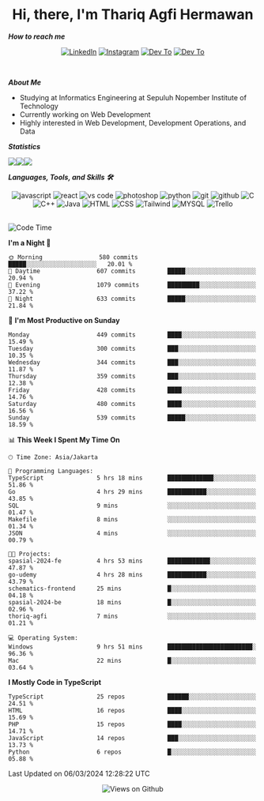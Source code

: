 <div align="center">
  <h1>Hi, there, I'm Thariq Agfi Hermawan</h1>
</div>


***How to reach me***
<p align='center'>
   <a href="https://www.linkedin.com/in/thariqagfihermawan" target="_blank"><img src="https://img.shields.io/badge/LinkedIn-0077B5?style=for-the-badge&logo=linkedin&logoColor=white" alt="LinkedIn"></a>
   <a href="https://www.instagram.com/thoriqagfi" target="_blank"><img src="https://img.shields.io/badge/Instagram-E4405F?style=for-the-badge&logo=instagram&logoColor=white" alt="Instagram"></a>
   <a href="https://medium.com/@thoriq.aghfi60" target="_blank"><img src="https://img.shields.io/badge/Medium-12100E?style=for-the-badge&logo=medium&logoColor=white" alt="Dev To"></a>
   <a href="https://linktr.ee/thoriqagfi" target="_blank"><img src="https://img.shields.io/badge/linktree-1de9b6?style=for-the-badge&logo=linktree&logoColor=white" alt="Dev To"></a>
</p>

<br>

***About Me***
- Studying at Informatics Engineering at Sepuluh Nopember Institute of Technology
- Currently working on Web Development
- Highly interested in Web Development, Development Operations, and Data

***Statistics***

<!-- [![GitHub Streak](http://github-readme-streak-stats.herokuapp.com?user=thoriqagfi&theme=dark)](https://git.io/streak-stats) -->

<div align="center">
  <div style="display: flex;">
    <img src="http://github-readme-streak-stats.herokuapp.com?user=thoriqagfi&theme=chartreuse-dark"/>
    <img src="https://github-readme-stats.vercel.app/api/top-langs/?username=thoriqagfi&layout=compact&&theme=chartreuse-dark&langs_count=8)](https://github.com/thoriqagfi"/>
    <img src="https://github-readme-stats.vercel.app/api?username=thoriqagfi&show_icons=true&theme=chartreuse-dark"/>
  </div>
</div>

<!-- [![Top Langs](https://github-readme-stats.vercel.app/api/top-langs/?username=thoriqagfi&layout=compact&&theme=chartreuse-dark&langs_count=8)](https://github.com/thoriqagfi)
< ![Agfi's GitHub stats](https://github-readme-stats.vercel.app/api?username=thoriqagfi&show_icons=true&theme=chartreuse-dark) -->

***Languages, Tools, and Skills 🛠***

  <div align="center">
    <img src="https://img.shields.io/badge/JavaScript-F7DF1E?style=for-the-badge&logo=javascript&logoColor=black" alt="javascript" />
    <img src="https://img.shields.io/badge/React-61DAFB?style=for-the-badge&logo=react&logoColor=black" alt="react" />
    <img src="https://img.shields.io/badge/vs%20code-007ACC?style=for-the-badge&logo=visual%20studio%20code&logoColor=white" alt="vs code" />
    <img src="https://img.shields.io/badge/adobe%20photoshop-31A8FF?style=for-the-badge&logo=adobe%20photoshop&logoColor=white" alt="photoshop" />
    <img src="https://img.shields.io/badge/python-3776AB?style=for-the-badge&logo=python&logoColor=white" alt="python" />
    <img src="https://img.shields.io/badge/Git-F05032?style=for-the-badge&logo=git&logoColor=white" alt="git" />
    <img src="https://img.shields.io/badge/GitHub-100000?style=for-the-badge&logo=github&logoColor=white" alt="github" />
    <img src="https://img.shields.io/badge/c-%2300599C.svg?style=for-the-badge&logo=c&logoColor=white" alt="C" />
    <img src="https://img.shields.io/badge/c++-%2300599C.svg?style=for-the-badge&logo=c%2B%2B&logoColor=white" alt="C++" />
    <img src="https://img.shields.io/badge/Java-ED8B00?style=for-the-badge&logo=java&logoColor=white" alt="Java"/>
    <img src="https://img.shields.io/badge/HTML5-E34F26?style=for-the-badge&logo=html5&logoColor=white" alt="HTML" />
    <img src="https://img.shields.io/badge/CSS-239120?&style=for-the-badge&logo=css3&logoColor=white" alt ="CSS" />
    <img src="https://img.shields.io/badge/tailwindcss-%2338B2AC.svg?style=for-the-badge&logo=tailwind-css&logoColor=white" alt="Tailwind" />
    <img src="https://img.shields.io/badge/MySQL-00000F?style=for-the-badge&logo=mysql&logoColor=white" alt="MYSQL" />
    <img src="https://img.shields.io/badge/Trello-%23026AA7.svg?style=for-the-badge&logo=Trello&logoColor=white" alt="Trello" />
  </div><br>

<!--START_SECTION:waka-->
![Code Time](http://img.shields.io/badge/Code%20Time-920%20hrs%2021%20mins-blue)

**I'm a Night 🦉** 

```text
🌞 Morning                580 commits         █████░░░░░░░░░░░░░░░░░░░░   20.01 % 
🌆 Daytime                607 commits         █████░░░░░░░░░░░░░░░░░░░░   20.94 % 
🌃 Evening                1079 commits        █████████░░░░░░░░░░░░░░░░   37.22 % 
🌙 Night                  633 commits         █████░░░░░░░░░░░░░░░░░░░░   21.84 % 
```
📅 **I'm Most Productive on Sunday** 

```text
Monday                   449 commits         ████░░░░░░░░░░░░░░░░░░░░░   15.49 % 
Tuesday                  300 commits         ███░░░░░░░░░░░░░░░░░░░░░░   10.35 % 
Wednesday                344 commits         ███░░░░░░░░░░░░░░░░░░░░░░   11.87 % 
Thursday                 359 commits         ███░░░░░░░░░░░░░░░░░░░░░░   12.38 % 
Friday                   428 commits         ████░░░░░░░░░░░░░░░░░░░░░   14.76 % 
Saturday                 480 commits         ████░░░░░░░░░░░░░░░░░░░░░   16.56 % 
Sunday                   539 commits         █████░░░░░░░░░░░░░░░░░░░░   18.59 % 
```


📊 **This Week I Spent My Time On** 

```text
🕑︎ Time Zone: Asia/Jakarta

💬 Programming Languages: 
TypeScript               5 hrs 18 mins       █████████████░░░░░░░░░░░░   51.86 % 
Go                       4 hrs 29 mins       ███████████░░░░░░░░░░░░░░   43.85 % 
SQL                      9 mins              ░░░░░░░░░░░░░░░░░░░░░░░░░   01.47 % 
Makefile                 8 mins              ░░░░░░░░░░░░░░░░░░░░░░░░░   01.34 % 
JSON                     4 mins              ░░░░░░░░░░░░░░░░░░░░░░░░░   00.79 % 

🐱‍💻 Projects: 
spasial-2024-fe          4 hrs 53 mins       ████████████░░░░░░░░░░░░░   47.87 % 
go-udemy                 4 hrs 28 mins       ███████████░░░░░░░░░░░░░░   43.79 % 
schematics-frontend      25 mins             █░░░░░░░░░░░░░░░░░░░░░░░░   04.18 % 
spasial-2024-be          18 mins             █░░░░░░░░░░░░░░░░░░░░░░░░   02.96 % 
thoriq-agfi              7 mins              ░░░░░░░░░░░░░░░░░░░░░░░░░   01.21 % 

💻 Operating System: 
Windows                  9 hrs 51 mins       ████████████████████████░   96.36 % 
Mac                      22 mins             █░░░░░░░░░░░░░░░░░░░░░░░░   03.64 % 
```

**I Mostly Code in TypeScript** 

```text
TypeScript               25 repos            ██████░░░░░░░░░░░░░░░░░░░   24.51 % 
HTML                     16 repos            ████░░░░░░░░░░░░░░░░░░░░░   15.69 % 
PHP                      15 repos            ████░░░░░░░░░░░░░░░░░░░░░   14.71 % 
JavaScript               14 repos            ███░░░░░░░░░░░░░░░░░░░░░░   13.73 % 
Python                   6 repos             █░░░░░░░░░░░░░░░░░░░░░░░░   05.88 % 
```




 Last Updated on 06/03/2024 12:28:22 UTC
<!--END_SECTION:waka-->

<div align="center">
<img src="https://komarev.com/ghpvc/?username=thoriqagfi&color=blue" alt="Views on Github" />
</div>